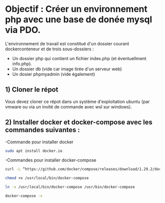 # Objectif : Créer un environnement php avec une base de donée mysql via PDO.
L'environnement de travail est constitué d'un dossier courant dockerconteneur et de trois sous-dossiers :
- Un dossier php qui contient un fichier index.php (et éventuellment info.php).
- Un dossier db (vide car image tirée d'un serveur web)
- Un dosier phpmyadmin (vide également)
  
## 1) Cloner le répot 
Vous devez cloner ce répot dans un système d'exploitation  ubuntu (par vmware ou via un invité de commande avec wsl sur windows).

## 2) Installer docker et docker-compose avec les commandes suivantes :
-Commande pour installer docker 
 ```bash
sudo apt install docker.io
```
-Commandes pour installer docker-compose 
```bash
curl -L “https://github.com/docker/compose/releases/download/1.29.2/docker-compose-$(uname -s)-$(uname -m)" -o /usr/local/bin/docker-compose
```
```bash
chmod +x /usr/local/bin/docker-compose
```
```bash
ln -s /usr/local/bin/docker-compose /usr/bin/docker-compose
```
```bash
docker-compose -v
```


